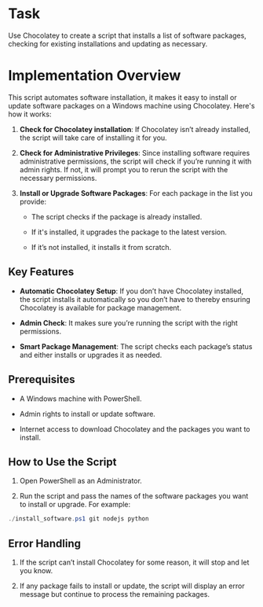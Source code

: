 # Task

Use Chocolatey to create a script that installs a list of software packages, checking for existing installations and updating as necessary.

# Implementation Overview

This script automates software installation, it makes it easy to install or update software packages on a Windows machine using Chocolatey. Here's how it works:

1. **Check for Chocolatey installation**: If Chocolatey isn’t already installed, the script will take care of installing it for you.

2. **Check for Administrative Privileges**: Since installing software requires administrative permissions, the script will check if you’re running it with admin rights. If not, it will prompt you to rerun the script with the necessary permissions.

3. **Install or Upgrade Software Packages**: For each package in the list you provide:

    - The script checks if the package is already installed.

    - If it's installed, it upgrades the package to the latest version.

    - If it’s not installed, it installs it from scratch.

## Key Features

- **Automatic Chocolatey Setup**: If you don’t have Chocolatey installed, the script installs it automatically so you don’t have to thereby ensuring Chocolatey is available for package management.

- **Admin Check**: It makes sure you’re running the script with the right permissions.

- **Smart Package Management**: The script checks each package’s status and either installs or upgrades it as needed.

## Prerequisites

- A Windows machine with PowerShell.

- Admin rights to install or update software.

- Internet access to download Chocolatey and the packages you want to install.

## How to Use the Script

1. Open PowerShell as an Administrator.

2. Run the script and pass the names of the software packages you want to install or upgrade. For example:

```powershell
./install_software.ps1 git nodejs python
```

## Error Handling

1. If the script can’t install Chocolatey for some reason, it will stop and let you know.

2. If any package fails to install or update, the script will display an error message but continue to process the remaining packages.